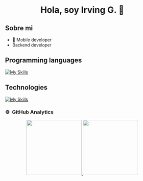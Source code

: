 <div align="center">
<h1 align="center">Hola, soy Irving G. 👋</h1>
</div>

## Sobre mi

- 📲 Mobile developer
-  Backend developer

## Programming languages

[![My Skills](https://skillicons.dev/icons?i=java,kotlin,python&theme=light)](https://skillicons.dev)

## Technologies

[![My Skills](https://skillicons.dev/icons?i=aws,azure,androidstudio,django,flutter,git&perline=3)](https://skillicons.dev)

### ⚙️ &nbsp;GitHub Analytics

<p align="center">
<a href="https://github.com/irv205">
  <img height="180em" src="https://github-readme-stats-eight-theta.vercel.app/api?username=ArisGuimera&show_icons=true&theme=algolia&include_all_commits=true&count_private=true"/>
  <img height="180em" src="https://github-readme-stats-eight-theta.vercel.app/api/top-langs/?username=ArisGuimera&layout=compact&langs_count=8&theme=algolia"/>
</a>
</p>
